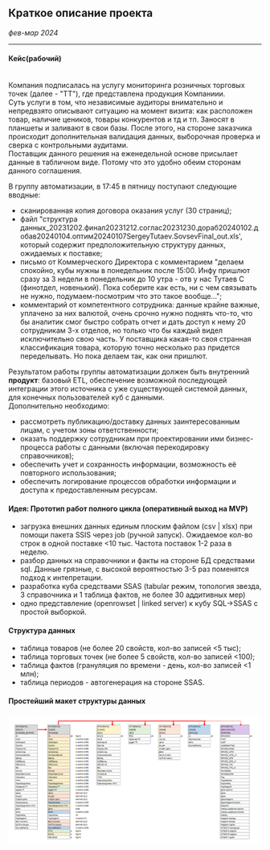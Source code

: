 ## Краткое описание проекта
*фев-мар 2024*

<hr>

#### Кейс(рабочий)
<br>Компания подписалась на услугу мониторинга розничных торговых точек (далее - "ТТ"), где представлена продукция Компаниии.
<br>Суть услуги в том, что независимые аудиторы внимательно и непредвзято описывают ситуацию на момент визита: как расположен товар, наличие цеников, товары конкурентов и тд и тп. Заносят в планшеты и заливают в свои базы. После этого, на стороне заказчика происходит дополнительная валидация данных, выборочная проверка и сверка с контрольными аудитами.
<br>Поставщик данного решения на еженедельной основе присылает данные в табличном виде. Потому что это удобно обеим сторонам данного соглашения.

В группу автоматизации, в 17:45 в пятницу поступают следующие вводные:
- сканированная копия договора оказания услуг (30 страниц);
- файл "структура данных_20231202.финал20231212.соглас20231230.дораб20240102.добав20240104.оптим20240107SergeyTutaev.SovsevFinal_out.xls', который содержит предположительную структуру данных, ожидаемых к поставке;
- письмо от Коммерческого Директора с комментарием "делаем спокойно, кубы нужны в понедельник после 15:00. Инфу пришлют сразу за 3 недели в понедельник до 10 утра - отв у нас Тутаев С (финотдел, новенький). Пока соберите как есть, ни с чем связывать не нужно, подумаем-посмотрим что это такое вообще...";
- комментарий от компетентного сотрудника: данные крайне важные, уплачено за них валютой, очень срочно нужно поднять что-то, что бы аналитик смог быстро собрать отчет и дать доступ к нему 20 сотрудникам 3-х отделов, но только что бы каждый видел исключительно свою часть. У поставщика какая-то своя странная классификация товара, которую точно несколько раз придется переделывать. Но пока делаем так, как они пришлют.

Результатом работы группы автоматизации должен быть внутренний **продукт**: базовый ETL, обеспечение возможной последующей интеграции этого источника с уже существующей системой данных, для конечных пользователей куб с данными.
<br>Дополнительно необходимо:
- рассмотреть публикацию/доставку данных заинтересованным лицам, с учетом зоны ответственности;
- оказать поддержку сотрудникам при проектировании ими бизнес-процесса работы с данными (включая перекодировку справочников);
- обеспечить учет и сохранность информации, возможность её повторного использования;
- обеспечить логирование процессов обработки информации и доступа к предоставленным ресурсам.

#### <span style="color🍅">Идея:</span> Прототип работ полного цикла (оперативный выход на MVP)
- загрузка внешних данных единым плоским файлом (csv | xlsx) при помощи пакета SSIS через job (ручной запуск). Ожидаемое кол-во строк в одной поставке <10 тыс. Частота поставок 1-2 раза в неделю.
- разбор данных на справочники и факты на стороне БД средствами sql. Данные грязные, с высокой вероятностью 3-5 раз поменятся подход к интепретации.
- разработка куба средствами SSAS (tabular режим, топология звезда, 3 справочника и 1 таблица фактов, не более 30 аддитивных мер)
- одно представление (openrowset | linked server) к кубу SQL->SSAS с простой выборкой. 

#### Структура данных
- таблица товаров (не более 20 свойств, кол-во записей <5 тыс);
- таблица торговых точек (не более 5 свойств, кол-во записей <100);
- таблица фактов (грануляция по времени - день, кол-во записей <1 млн);
- таблица периодов - автогенерация на стороне SSAS.

#### Простейший макет структуры данных
![schema.png](src%2Fschema.png)
